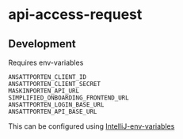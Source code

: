 # api-access-request

## Development

Requires env-variables 
```
ANSATTPORTEN_CLIENT_ID
ANSATTPORTEN_CLIENT_SECRET
MASKINPORTEN_API_URL
SIMPLIFIED_ONBOARDING_FRONTEND_URL
ANSATTPORTEN_LOGIN_BASE_URL
ANSATTPORTEN_API_BASE_URL
```

This can be configured using [IntelliJ-env-variables](https://www.jetbrains.com/help/objc/add-environment-variables-and-program-arguments.html#add-environment-variables)
